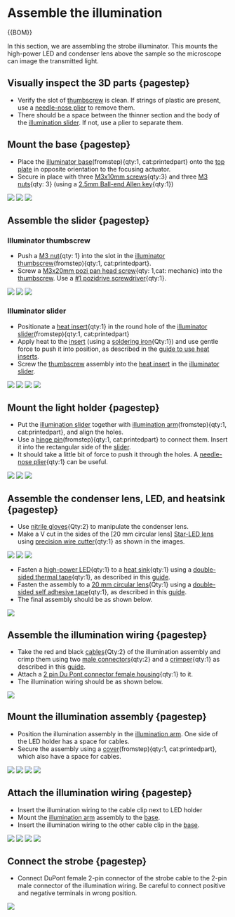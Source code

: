 # Assemble the illumination

{{BOM}}

[M3x10mm cap head screw]: parts/mech/M3-10.md "{cat:mechanic}"
[M3x20mm pozi pan head screw]: parts/mech/X-M3-20.md "{cat:mechanic}"
[M3 nut]: parts/mech/nuts.md "{cat:mechanic}"
[Heat insert]: parts/mech/Hinsert.md "{cat:mechanic}"
[High-power star LED]: parts/elect/high-power-star-LED.md "{cat:electronic}"
[30x30x10mm Heat sink]: parts/elect/30x30x10mm-heatsink.md "{cat:electronic}"
[Male Crimp Pin]: parts/elect/male-crimp-pin.md "{cat:electronic}"
[2 pin Du Pont connector female housing]: parts/elect/2pin-DuPont-female-housing.md "{cat:electronic}"  
[Double-sided thermal tape]: parts/elect/double-sided-thermal-tape.md "{cat:electronic}"
[Double-sided self adhesive tape]: parts/elect/double-sided-adhesive-tape.md "{cat:electronic}"
[Star-LED lens]: parts/optics/8.7-20mm-circular-lens.md "{cat:optical}"
[2.5mm Ball-end Allen key]: parts/tools/2.5mmBallEndAllenKey.md "{cat:tool}"
[#1 pozidrive screwdriver]: parts/tools/screwdriver.md "{cat:tool}"
[Soldering iron]: parts/tools/soldiron.md "{cat:tool}"
[Needle-nose plier]: parts/tools/pliers.md "{cat:tool}"
[Precision wire cutter]: parts/tools/precision-wire-cutters.md "{cat:tool}"
[Crimper]: parts/tools/crimper.md "{cat:tool}"
[Top plate]: parts/materials/top-plate.md
[Illumination base]: models/illumination-base.stl "{previewpage}"
[Illumination slider]: models/illumination-slider.stl "{previewpage}"
[Illumination thumbscrew]: models/illumination-thumbscrew.stl "{previewpage}"
[Illumination arm]: models/led-arm.stl "{previewpage}"
[Hinge pin]: models/arm-pin.stl "{previewpage}"
[LED cover]: models/led-cover.stl "{previewpage}"
[Conductor Flexible Cables]: parts/elect/protoboard-cables.md "{cat:electronic}"
[Nitrile gloves]: parts/consumables/gloves.md "{cat:consumable}"

In this section, we are assembling the strobe illuminator. This mounts the high-power LED and condenser lens above the sample so the microscope can image the transmitted light.

## Visually inspect the 3D parts {pagestep}

* Verify the slot of [thumbscrew][Illumination thumbscrew] is clean. If strings of plastic are present, use a [needle-nose plier][Needle-nose plier] to remove them.
*  There should be a space between the thinner section and the body of the [illumination slider][Illumination slider]. If not, use a plier to separate them.

## Mount the base {pagestep}

* Place the [illuminator base][Illumination base](fromstep){qty:1, cat:printedpart} onto the [top plate][Top plate] in opposite orientation to the focusing actuator.
* Secure in place with three [M3x10mm screws][M3x10mm cap head screw]{qty:3} and three [M3 nuts][M3 nut]{qty: 3} (using a [2.5mm Ball-end Allen key]{qty:1})

![](images/mount_base.png)
![](images/mount_base_1.png)
![](images/mount_base_2.png)

## Assemble the slider {pagestep}

### Illuminator thumbscrew

* Push a [M3 nut]{qty: 1} into the slot in the [illuminator thumbscrew][Illumination thumbscrew](fromstep){qty:1, cat:printedpart}.
* Screw a [M3x20mm pozi pan head screw]{qty: 1,cat: mechanic} into the [thumbscrew][Illumination thumbscrew]. Use a [#1 pozidrive screwdriver]{qty:1}.

![](images/thumbscrew.png)
![](images/thumbscrew_1.png)
![](images/thumbscrew_2.png)

### Illuminator slider

* Positionate a [heat insert]{qty:1} in the round hole of the [illuminator slider][Illumination slider](fromstep){qty:1, cat:printedpart}
* Apply heat to the [insert][heat insert] (using a [soldering iron][Soldering iron]{Qty:1}) and use gentle force to push it into position, as described in the [guide to use heat inserts].
* Screw the [thumbscrew][Illumination thumbscrew] assembly into the [heat insert] in the [illuminator slider][Illumination slider].

![](images/slider-insert.png)
![](images/heat-set_insert.gif)
![](images/slider-insert_1.png)
![](images/thumbscrew-slider_1.png)

## Mount the light holder {pagestep}

* Put the [illumination slider][Illumination slider] together with [illumination arm][Illumination arm](fromstep){qty:1, cat:printedpart}, and align the holes.
* Use a [hinge pin][Hinge pin](fromstep){qty:1, cat:printedpart} to connect them. Insert it into the rectangular side of the [slider][Illumination slider].
* It should take a little bit of force to push it through the holes. A [needle-nose plier][Needle-nose plier]{qty:1} can be useful.

![](images/arm-slider.png)
![](images/arm-slider_1.png)
![](images/arm-slider_2.png)

## Assemble the condenser lens, LED, and heatsink {pagestep}

* Use [nitrile gloves][Nitrile gloves]{Qty:2} to manipulate the condenser lens.
* Make a V cut in the sides of the [20 mm circular lens] [Star-LED lens] using [precision wire cutter][Precision wire cutter]{qty:1} as shown in the images.

![](images/LED3.jpg)
![](images/LED4.jpg)
![](images/LED1.jpg)

* Fasten a [high-power LED][High-power star LED]{qty:1} to a [heat sink][30x30x10mm Heat sink]{qty:1} using a [double-sided thermal tape][Double-sided thermal tape]{qty:1}, as described in this [guide][guide-LED-to-heatsink].
* Fasten the assembly to a [20 mm circular lens][Star-LED lens]{Qty:1} using a [double-sided self adhesive tape][Double-sided self adhesive tape]{qty:1}, as described in this [guide][guide-LED-to-lens].
* The final assembly should be as shown below.

![](images/LED.jpg)

## Assemble the illumination wiring {pagestep}

* Take the red and black [cables][Conductor Flexible Cables]{Qty:2} of the illumination assembly and crimp them using two [male connectors][Male Crimp Pin]{qty:2} and a [crimper][Crimper]{qty:1} as described in this [guide][guide-dupont-connector].
* Attach a [2 pin Du Pont connector female housing]{qty:1} to it.
* The illumination wiring should be as shown below.

![](images/2pin-du-pont-connector.png)

## Mount the illumination assembly {pagestep}

* Position the illumination assembly in the [illumination arm][Illumination arm]. One side of the LED holder has a space for cables.
* Secure the assembly using a [cover][LED cover](fromstep){qty:1, cat:printedpart}, which also have a space for cables.

![](images/led-assembly-arm.png)
![](images/led-assembly-arm_1.jpg)
![](images/led-assembly-arm_2.jpg)
![](images/led-assembly-arm_3.jpg)

## Attach the illumination wiring {pagestep}

* Insert the illumination wiring to the cable clip next to LED holder
* Mount the [illumination arm][Illumination arm] assembly to the [base][Illumination base].
* Insert the illumination wiring to the other cable clip in the [base][Illumination base].

![](images/cable-clip.jpg)
![](images/cable-clip_1.jpg)
![](images/cable-clip_2.jpg)
![](images/cable-clip_3.jpg)

## Connect the strobe {pagestep}

* Connect DuPont female 2-pin connector of the strobe cable to the 2-pin male connector of the illumination wiring. Be careful to connect positive and negative terminals in wrong position.

![](images/DuPont-2PIN-Connector.jpg)

[guide to use heat inserts]: https://hackaday.com/2019/02/28/threading-3d-printed-parts-how-to-use-heat-set-inserts/
[guide-LED-to-heatsink]: https://youtu.be/ZD3UFZiaZ74
[guide-LED-to-lens]: https://youtu.be/DwR9CUMfGJU
[guide-dupont-connector]: https://youtu.be/jET1QTP1B7c
